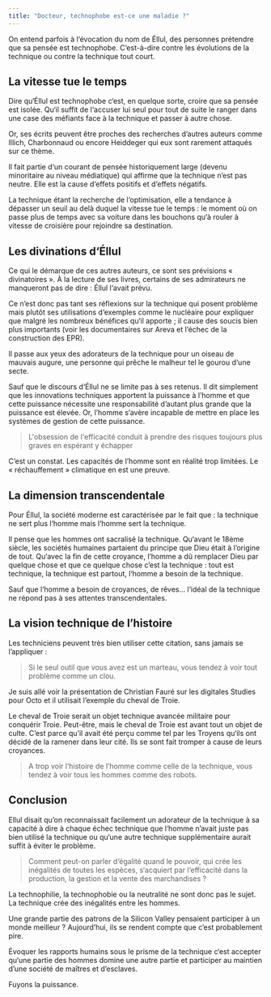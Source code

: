 ```yaml
---
title: "Docteur, technophobe est-ce une maladie ?"
---
```


On entend parfois à l‘évocation du nom de Éllul, des personnes prétendre que sa pensée est technophobe. C’est-à-dire contre les évolutions de la technique ou contre la technique tout court.

## La vitesse tue le temps

Dire qu‘Éllul est technophobe c‘est, en quelque sorte, croire que sa pensée est isolée. Qu‘il suffit de l‘accuser lui seul pour tout de suite le ranger dans une case des méfiants face à la technique et passer à autre chose.

Or, ses écrits peuvent être proches des recherches d’autres auteurs comme Illich, Charbonnaud ou encore Heiddeger qui eux sont rarement attaqués sur ce thème.

Il fait partie d‘un courant de pensée historiquement large (devenu minoritaire au niveau médiatique) qui affirme que la technique n’est pas neutre. Elle est la cause d‘effets positifs et d‘effets négatifs.

La technique étant la recherche de l‘optimisation, elle a tendance à dépasser un seuil au delà duquel la vitesse tue le temps : le moment où on passe plus de temps avec sa voiture dans les bouchons qu‘à rouler à vitesse de croisière pour rejoindre sa destination.

## Les divinations d‘Éllul

Ce qui le démarque de ces autres auteurs, ce sont ses prévisions «  divinatoires ». À la lecture de ses livres, certains de ses admirateurs ne manqueront pas de dire : Éllul l‘avait prévu.

Ce n’est donc pas tant ses réflexions sur la technique qui posent problème mais plutôt ses utilisations d‘exemples comme le nucléaire  pour expliquer que malgré les nombreux bénéfices qu‘il apporte ; il cause des soucis bien plus importants (voir les documentaires sur Areva et l‘échec de la construction des EPR).

Il passe aux yeux des adorateurs de la technique pour un oiseau de mauvais augure, une personne qui prêche le malheur tel le gourou d‘une secte.

Sauf que le discours d‘Éllul ne se limite pas à ses retenus. Il dit simplement que les innovations techniques apportent la puissance à l’homme et que cette puissance nécessite une responsabilité d’autant plus grande que la puissance est élevée. Or, l’homme s‘avère incapable de mettre en place les systèmes de gestion de cette puissance. 

> L'obsession de l'efficacité conduit à prendre des risques toujours plus graves en espérant y échapper

C’est un constat. Les capacités de l’homme sont en réalité trop limitées. Le « réchauffement » climatique en est une preuve.

## La dimension transcendentale

Pour Éllul, la société moderne est caractérisée par le fait que : la technique ne sert plus l‘homme mais l‘homme sert la technique.

Il pense que les hommes ont sacralisé la technique. Qu‘avant le 18ème siècle, les sociétés humaines partaient du principe que Dieu était à l’origine de tout. Qu‘avec la fin de cette croyance, l‘homme a dû remplacer Dieu par quelque chose et que ce quelque chose c‘est la technique : tout est technique, la technique est partout, l‘homme a besoin de la technique.

Sauf que l‘homme a besoin de croyances, de rêves… l‘idéal de la technique ne répond pas à ses attentes transcendentales.

## La vision technique de l’histoire

Les techniciens peuvent très bien utiliser cette citation, sans jamais se l’appliquer :

> Si le seul outil que vous avez est un marteau, vous tendez à voir tout problème comme un clou.

Je suis allé voir la présentation de Christian Fauré sur les digitales Studies pour Octo et il utilisait l’exemple du cheval de Troie.

Le cheval de Troie serait un objet technique avancée militaire pour conquérir Troie. Peut-être, mais le cheval de Troie est avant tout un objet de culte. C’est parce qu’il avait été perçu comme tel par les Troyens qu‘ils ont décidé de la ramener dans leur cité. Ils se sont fait tromper à cause de leurs croyances.

> A trop voir l’histoire de l’homme comme celle de la technique, vous tendez à voir tous les hommes comme des robots.

## Conclusion

Ellul disait qu’on reconnaissait facilement un adorateur de la technique à sa capacité à dire à chaque échec technique que l‘homme n’avait juste pas bien utilisé la technique ou qu‘une autre technique supplémentaire aurait suffit à éviter le problème.

> Comment peut-on parler d‘égalité quand le pouvoir, qui crée les inégalités de toutes les espèces, s‘acquiert par l‘efficacité dans la production, la gestion et la vente des marchandises ?
    
La technophilie, la technophobie ou la neutralité ne sont donc pas le sujet. La technique crée des inégalités entre les hommes.

Une grande partie des patrons de la Silicon Valley pensaient participer à un monde meilleur ? Aujourd’hui, ils se rendent compte que c’est probablement pire.

Évoquer les rapports humains sous le prisme de la technique c‘est accepter qu‘une partie des hommes domine une autre partie et participer au maintien d’une société de maîtres et d’esclaves.

Fuyons la puissance.
